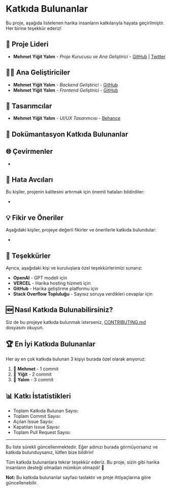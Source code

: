 # Katkıda Bulunanlar

Bu proje, aşağıda listelenen harika insanların katkılarıyla hayata geçirilmiştir. Her birine teşekkür ederiz!

## 🌟 Proje Lideri

- **Mehmet Yiğit Yalım** - *Proje Kurucusu ve Ana Geliştirici* - [GitHub](https://github.com/yigityalim) | [Twitter](https://twitter.com/yigityalim)

## 👨‍💻 Ana Geliştiriciler

- **Mehmet Yiğit Yalım** - *Backend Geliştirici* - [GitHub](https://github.com/yigityalim)
- **Mehmet Yiğit Yalım** - *Frontend Geliştirici* - [GitHub](https://github.com/yigityalim)

## 🎨 Tasarımcılar

- **Mehmet Yiğit Yalım** - *UI/UX Tasarımcısı* - [Behance](https://www.behance.net)

## 📝 Dokümantasyon Katkıda Bulunanlar



## 🌐 Çevirmenler

-

## 🐛 Hata Avcıları

Bu kişiler, projenin kalitesini artırmak için önemli hataları bildirdiler:

-

## 💡 Fikir ve Öneriler

Aşağıdaki kişiler, projeye değerli fikirler ve önerilerle katkıda bulundular:

-

## 🙏 Teşekkürler

Ayrıca, aşağıdaki kişi ve kuruluşlara özel teşekkürlerimizi sunarız:

- **OpenAI** - GPT modeli için
- **VERCEL** - Harika hosting hizmeti için
- **GitHub** - Harika geliştirme platformu için
- **Stack Overflow Topluluğu** - Sayısız soruya verdikleri cevaplar için

## 🆕 Nasıl Katkıda Bulunabilirsiniz?

Siz de bu projeye katkıda bulunmak isterseniz, [CONTRIBUTING.md](CONTRIBUTING.md) dosyasını okuyun.

## 🏆 En İyi Katkıda Bulunanlar

Her ay en çok katkıda bulunan 3 kişiyi burada özel olarak anıyoruz:

1. 🥇 **Mehmet** - 1 commit
2. 🥈 **Yiğit** - 2 commit
3. 🥉 **Yalım** - 3 commit

## 📊 Katkı İstatistikleri

- Toplam Katkıda Bulunan Sayısı:
- Toplam Commit Sayısı:
- Açılan Issue Sayısı:
- Kapatılan Issue Sayısı:
- Toplam Pull Request Sayısı:

---

Bu liste sürekli güncellenmektedir. Eğer adınızı burada görmüyorsanız ve katkıda bulunduysanız, lütfen bize bildirin!

Tüm katkıda bulunanlara tekrar teşekkür ederiz. Bu proje, sizin gibi harika insanların desteği olmadan mümkün olmazdı! 🎉

**Not:** Bu katkıda bulunanlar sayfası taslaktır ve proje ihtiyaçlarına göre güncellenebilir.

